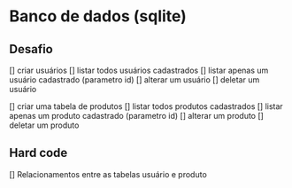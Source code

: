 # Banco de dados (sqlite)

## Desafio

[] criar usuários
[] listar todos usuários cadastrados
[] listar apenas um usuário cadastrado (parametro id)
[] alterar um usuário
[] deletar um usuário

[] criar uma tabela de produtos
[] listar todos produtos cadastrados
[] listar apenas um produto cadastrado (parametro id)
[] alterar um produto
[] deletar um produto

## Hard code

[] Relacionamentos entre as tabelas usuário e produto
